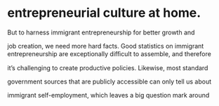 # entrepreneurial culture at home.

But to harness immigrant entrepreneurship for better growth and

job creation, we need more hard facts. Good statistics on immigrant entrepreneurship are exceptionally diﬃcult to assemble, and therefore

it’s challenging to create productive policies. Likewise, most standard

government sources that are publicly accessible can only tell us about

immigrant self-employment, which leaves a big question mark around